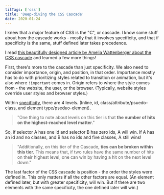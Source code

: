 ```yaml
---
tilTags: ['css']
title: 'Deep-diving the CSS Cascade'
date: 2020-01-24
---
```


I knew that a major feature of CSS is the "C", or cascade. I know some stuff about how the cascade works - mostly that it involves specificity, and that if specificity is the same, stuff defined later takes precedence. 

I read [this beautifully designed article by Amelia Wattenberger about the CSS cascade](https://wattenberger.com/blog/css-cascade) and learned a few more things!

First, there's more to the cascade than just specificity. We also need to consider importance, origin, and position, in that order. Importance mostly has to do with prioritizing styles related to transition or animation, but it's also where `!important` comes in. Origin refers to where the style comes from - the website, the user, or the browser. (Typically, website styles override user styles and browser styles.) 

Within [specificity](https://wattenberger.com/blog/css-cascade#specificity), there are 4 levels. (Inline, id, class/attribute/psuedo-class, and element type/pseduo-element).

> "One thing to note about levels on this tier is that **the number of hits on the highest-reached level matter**."

So, if selector A has one id and selector B has zero ids, A will win. If A has an id and no classes, and B has no ids and five classes, A still wins! 

> "Additionally, on this tier of the Cascade, **ties can be broken within this tier.** This means that, if two rules have the same number of hits on their highest level, one can win by having a hit on the next level down."

The last factor of the CSS cascade is position - the order the styles were defined in. This only matters if all the other factors are equal. (An element defined later, but with greater specificity, will win. But if there are two elements with the same specificity, the one defined later will win.)


